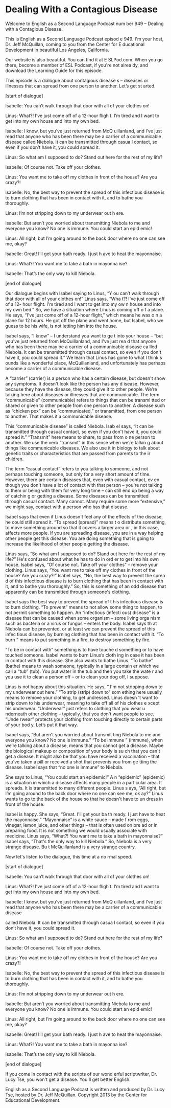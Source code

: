 # Dealing With a Contagious Disease

Welcome to English as a Second Language Podcast num ber 949 – Dealing with a Contagious Disease.  

This is English as a Second Language Podcast episod e 949. I'm your host, Dr. Jeff McQuillan, coming to you from the Center for E ducational Development in beautiful Los Angeles, California. 

Our website is also beautiful. You can find it at E SLPod.com. When you go there, become a member of ESL Podcast, if you're not alrea dy, and download the Learning Guide for this episode.  

This episode is a dialogue about contagious disease s – diseases or illnesses that can spread from one person to another. Let’s get st arted.  

[start of dialogue] 

Isabelle: You can’t walk through that door with all  of your clothes on! 

Linus: What?! I’ve just come off of a 12-hour fligh t. I’m tired and I want to get into my own house and into my own bed. 

Isabelle: I know, but you’ve just returned from McQ uillanland, and I’ve just read that anyone who has been there may be a carrier of a communicable disease called Niebola. It can be transmitted through casua l contact, so even if you don’t have it, you could spread it. 

Linus: So what am I supposed to do? Stand out here for the rest of my life? 

Isabelle: Of course not. Take off your clothes. 

Linus: You want me to take off my clothes in front of the house? Are you crazy?! 

Isabelle: No, the best way to prevent the spread of  this infectious disease is to burn clothing that has been in contact with it, and  to bathe you thoroughly.  

Linus: I’m not stripping down to my underwear out h ere.  

Isabelle: But aren’t you worried about transmitting  Niebola to me and everyone you know? No one is immune. You could start an epid emic! 

Linus: All right, but I’m going around to the back door where no one can see me, okay? 

Isabelle: Great! I’ll get your bath ready. I just h ave to heat the mayonnaise. 

Linus: What?! You want me to take a bath in mayonna ise? 

Isabelle: That’s the only way to kill Niebola. 

[end of dialogue] 

Our dialogue begins with Isabel saying to Linus, “Y ou can’t walk through that door with all of your clothes on!” Linus says, “Wha t?! I've just come off of a 12- hour flight. I'm tired and I want to get into my ow n house and into my own bed.” So, we have a situation where Linus is coming off o f a plane. He says, “I've just come off of a 12-hour flight,” which means he was o n a plane for 12 hours. He got off the plane and went home, but Isabel, who we  guess to be his wife, is not letting him into the house.  

Isabel says, “I know” – I understand you want to ge t into your house – “but you’ve just returned from McQuillanland, and I've just rea d that anyone who has been there may be a carrier of a communicable disease ca lled Niebola. It can be transmitted through casual contact, so even if you don't have it, you could spread it.” We learn that Linus has gone to what I think s ounds like a wonderful place, McQuillanland, and unfortunately has perhaps become  a carrier of a communicable disease.  

A “carrier” (carrier) is a person who has a certain  disease, but doesn't show any symptoms. It doesn't look like the person has any d isease. However, because they have the disease, they could give it to other people. We’re talking here about diseases or illnesses that are communicable. The term “communicable” (communicable) refers to things that can be transmi tted or shared or given to other people from one person to another. A disease such as “chicken pox” can be “communicated,” or transmitted, from one person to another. That makes it a communicable disease.  

This “communicable disease” is called Niebola. Isab el says, “It can be transmitted through casual contact, so even if you don't have it, you could spread it.” “Transmit” here means to share, to pass from o ne person to another. We use the verb “transmit” in this sense when we’re talkin g about things like communicable diseases. We also use it in biology to  talk about genetic traits or characteristics that are passed from parents to the ir children.   

 The term “casual contact” refers to you talking to someone, and not perhaps touching someone, but only for a very short amount of time. However, there are certain diseases that, even with casual contact, ev en though you don't have a lot of contact with that person – you're not talking to  them or being with them for very long time – can still end up being a way of catchin g or getting a disease. Some diseases can be transmitted through casual contact.  Many cannot. Many require some more “extensive,” we might say, contact with a  person who has that disease.  

Isabel says that even if Linus doesn't feel any of the effects of the disease, he could still spread it. “To spread (spread)” means t o distribute something, to move something around so that it covers a larger area or , in this case, affects more people. If you are spreading disease, you are in a way helping other people get this disease. You are doing something that is going  to increase the likelihood of other people getting the disease.  

Linus says, “So what am I supposed to do? Stand out  here for the rest of my life?” He's confused about what he has to do in ord er to get into his own house. Isabel says, “Of course not. Take off your clothes”  – remove your clothing. Linus says, “You want me to take off my clothes in front of the house? Are you crazy?!” Isabel says, “No, the best way to prevent the sprea d of this infectious disease is to burn clothing that has been in contact with it, and to bathe you thoroughly.” So, this is something of an odd disease that apparently  can be transmitted through someone's clothing.  

Isabel says the best way to prevent the spread of t his infectious disease is to burn clothing. “To prevent” means to not allow some thing to happen, to not permit something to happen. An “infectious (infecti ous) disease” is a disease that can be caused when some organism – some living orga nism such as bacteria or a virus or fungus – enters the body. Isabel says th at Niebola can be prevented, or at least we can prevent the spread of this infec tious disease, by burning clothing that has been in contact with it. “To burn ” means to put something in a fire, to destroy something by fire.  

“To be in contact with” something is to have touche d something or to have touched someone. Isabel wants to burn Linus’s cloth ing in case it has been in contact with this disease. She also wants to bathe Linus. “To bathe” (bathe) means to wash someone, typically in a large contain er which we call a “tub” (tub). You put water in the tub and then you take the wate r and you use it to clean a person off – or to clean your dog off, I suppose.  

Linus is not happy about this situation. He says, “ I'm not stripping down to my underwear out here.” “To strip (strip) down to” som ething here usually means to remove your clothing, to get undressed. Linus doesn 't want to strip down to his underwear, meaning to take off all of his clothes e xcept his underwear. “Underwear” just refers to clothing that you wear u nderneath other clothing – typically, that you don't want people to see. “Unde rwear” protects your clothing from touching directly to certain parts of your bod y. Let’s put it that way.  

Isabel says, “But aren't you worried about transmit ting Niebola to me and everyone you know? No one is immune.” “To be immune ” (immune), when we’re talking about a disease, means that you cannot get a disease. Maybe the biological makeup or composition of your body is su ch that you can't get a disease. It might also be that you have received a vaccination – that you've taken a pill or received a shot that prevents you from ge tting the disease. Isabel says that “no one is immune” to Niebola.  

She says to Linus, “You could start an epidemic!” A n “epidemic” (epidemic) is a situation in which a disease affects many people in  a particular area. It spreads. It is transmitted to many different people. Linus s ays, “All right, but I’m going around to the back door where no one can see me, ok ay?” Linus wants to go to the back of the house so that he doesn't have to un dress in front of the house.  

Isabel is happy. She says, “Great. I'll get your ba th ready. I just have to heat the mayonnaise.” “Mayonnaise” is a white sauce – made f rom eggs, vinegar, lemon juice, and other things – that is often used on bre ad or in preparing food. It is not something we would usually associate with medicine.  Linus says, “What?! You want me to take a bath in mayonnaise?” Isabel says,  “That's the only way to kill Niebola.” So, Niebola is a very strange disease. Bu t McQuillanland is a very strange country.  

Now let's listen to the dialogue, this time at a no rmal speed.  

[start of dialogue] 

Isabelle: You can’t walk through that door with all  of your clothes on! 

Linus: What?! I’ve just come off of a 12-hour fligh t. I’m tired and I want to get into my own house and into my own bed. 

Isabelle: I know, but you’ve just returned from McQ uillanland, and I’ve just read that anyone who has been there may be a carrier of a communicable disease  

called Niebola. It can be transmitted through casua l contact, so even if you don’t have it, you could spread it. 

Linus: So what am I supposed to do? Stand out here for the rest of my life? 

Isabelle: Of course not. Take off your clothes. 

Linus: You want me to take off my clothes in front of the house? Are you crazy?! 

Isabelle: No, the best way to prevent the spread of  this infectious disease is to burn clothing that has been in contact with it, and  to bathe you thoroughly.  

Linus: I’m not stripping down to my underwear out h ere.  

Isabelle: But aren’t you worried about transmitting  Niebola to me and everyone you know? No one is immune. You could start an epid emic! 

Linus: All right, but I’m going around to the back door where no one can see me, okay? 

Isabelle: Great! I’ll get your bath ready. I just h ave to heat the mayonnaise. 

Linus: What?! You want me to take a bath in mayonna ise? 

Isabelle: That’s the only way to kill Niebola. 

[end of dialogue] 

If you come in contact with the scripts of our wond erful scriptwriter, Dr. Lucy Tse, you won't get a disease. You'll get better English.  

English as a Second Language Podcast is written and  produced by Dr. Lucy Tse, hosted by Dr. Jeff McQuillan. Copyright 2013 by the  Center for Educational Development.

